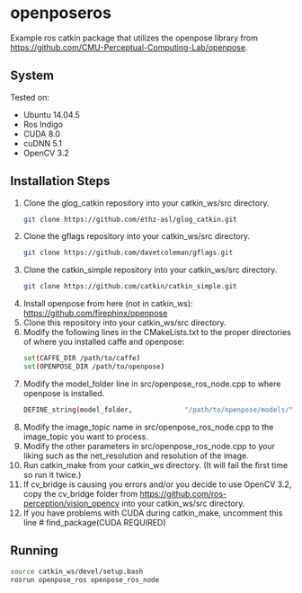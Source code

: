 # openposeros

Example ros catkin package that utilizes the openpose library from https://github.com/CMU-Perceptual-Computing-Lab/openpose.

## System
Tested on:
* Ubuntu 14.04.5 
* Ros Indigo
* CUDA 8.0
* cuDNN 5.1
* OpenCV 3.2

## Installation Steps

1. Clone the glog_catkin repository into your catkin_ws/src directory.
   ```bash
   git clone https://github.com/ethz-asl/glog_catkin.git
   ```
2. Clone the gflags repository into your catkin_ws/src directory.
   ```bash
   git clone https://github.com/davetcoleman/gflags.git
   ```
3. Clone the catkin_simple repository into your catkin_ws/src directory.
   ```bash
   git clone https://github.com/catkin/catkin_simple.git
   ```
4. Install openpose from here (not in catkin_ws): https://github.com/firephinx/openpose
5. Clone this repository into your catkin_ws/src directory.
6. Modify the following lines in the CMakeLists.txt to the proper directories of where you installed caffe and openpose:
   ```bash
   set(CAFFE_DIR /path/to/caffe)
   set(OPENPOSE_DIR /path/to/openpose)
   ```
6. Modify the model_folder line in src/openpose_ros_node.cpp to where openpose is installed.
   ```bash
   DEFINE_string(model_folder,             "/path/to/openpose/models/",      "Folder where the pose models (COCO and MPI) are located.");
   ```
7. Modify the image_topic name in src/openpose_ros_node.cpp to the image_topic you want to process.
8. Modify the other parameters in src/openpose_ros_node.cpp to your liking such as the net_resolution and resolution of the image.
9. Run catkin_make from your catkin_ws directory. (It will fail the first time so run it twice.)
10. If cv_bridge is causing you errors and/or you decide to use OpenCV 3.2, copy the cv_bridge folder from https://github.com/ros-perception/vision_opencv into your catkin_ws/src directory. 
11. If you have problems with CUDA during catkin_make, uncomment this line # find_package(CUDA REQUIRED)

## Running
```bash
source catkin_ws/devel/setup.bash
rosrun openpose_ros openpose_ros_node
```
